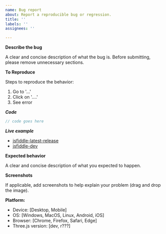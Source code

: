 ```yaml
---
name: Bug report
about: Report a reproducible bug or regression.
title: ''
labels: ''
assignees: ''

---
```


<!-- Ignoring this template may result in your bug report getting deleted -->

**Describe the bug**

A clear and concise description of what the bug is. Before submitting, please remove unnecessary sections.

**To Reproduce**

Steps to reproduce the behavior:
1. Go to '...'
2. Click on '....'
3. See error

***Code***

```js
// code goes here
```

***Live example***

* [jsfiddle-latest-release](https://jsfiddle.net/hyok6tvj/)
* [jsfiddle-dev](https://jsfiddle.net/c5m1kazu/)

**Expected behavior**

A clear and concise description of what you expected to happen.

**Screenshots**

If applicable, add screenshots to help explain your problem (drag and drop the image).

**Platform:**

 - Device: [Desktop, Mobile]
 - OS: [Windows, MacOS, Linux, Android, iOS]
 - Browser: [Chrome, Firefox, Safari, Edge]
 - Three.js version: [dev, r???]
